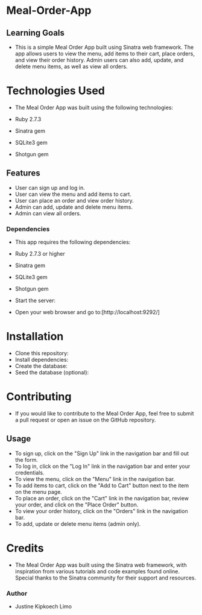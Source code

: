 # Meal-Order-App

## Learning Goals

- This is a simple Meal Order App built using Sinatra web framework. The app allows users to view the menu, add items to their cart, place orders, and view their order history. Admin users can also add, update, and delete menu items, as well as view all orders.

# Technologies Used
- The Meal Order App was built using the following technologies:

- Ruby 2.7.3
- Sinatra gem
- SQLite3 gem
- Shotgun gem

## Features
- User can sign up and log in.
- User can view the menu and add items to cart.
- User can place an order and view order history.
- Admin can add, update and delete menu items.
- Admin can view all orders.

### Dependencies
- This app requires the following dependencies:

- Ruby 2.7.3 or higher
- Sinatra gem
- SQLite3 gem
- Shotgun gem
- Start the server:
- Open your web browser and go to:[http://localhost:9292/]


# Installation
- Clone this repository:
- Install dependencies:
- Create the database:
- Seed the database (optional):

# Contributing
- If you would like to contribute to the Meal Order App, feel free to submit a pull request or open an issue on the GitHub repository.




## Usage
- To sign up, click on the "Sign Up" link in the navigation bar and fill out the form.
- To log in, click on the "Log In" link in the navigation bar and enter your credentials.
- To view the menu, click on the "Menu" link in the navigation bar.
- To add items to cart, click on the "Add to Cart" button next to the item on the menu page.
- To place an order, click on the "Cart" link in the navigation bar, review your order, and click on the "Place Order" button.
- To view your order history, click on the "Orders" link in the navigation bar.
- To add, update or delete menu items (admin only).


# Credits
- The Meal Order App was built using the Sinatra web framework, with inspiration from various tutorials and code examples found online. Special thanks to the Sinatra community for their support and resources.


### Author 
- Justine Kipkoech Limo

  






